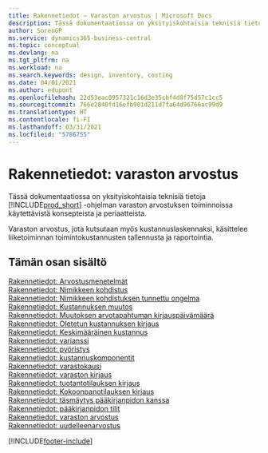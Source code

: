 ```yaml
---
title: Rakennetiedot – Varaston arvostus | Microsoft Docs
description: Tässä dokumentaatiossa on yksityiskohtaisia teknisiä tietoja Business Central -sovelluksen varaston arvostuksen toiminnoissa käytettävistä konsepteista ja periaatteista.
author: SorenGP
ms.service: dynamics365-business-central
ms.topic: conceptual
ms.devlang: na
ms.tgt_pltfrm: na
ms.workload: na
ms.search.keywords: design, inventory, costing
ms.date: 04/01/2021
ms.author: edupont
ms.openlocfilehash: 22d53eac0957321c16d3e35cbf4d8f75d57c1cc5
ms.sourcegitcommit: 766e2840fd16efb901d211d7fa64d96766ac99d9
ms.translationtype: HT
ms.contentlocale: fi-FI
ms.lasthandoff: 03/31/2021
ms.locfileid: "5786755"
---
```

# <a name="design-details-inventory-costing"></a>Rakennetiedot: varaston arvostus
Tässä dokumentaatiossa on yksityiskohtaisia teknisiä tietoja [!INCLUDE[prod_short](includes/prod_short.md)] -ohjelman varaston arvostuksen toiminnoissa käytettävistä konsepteista ja periaatteista.  

Varaston arvostus, jota kutsutaan myös kustannuslaskennaksi, käsittelee liiketoiminnan toimintokustannusten tallennusta ja raportointia.  

## <a name="in-this-section"></a>Tämän osan sisältö  
[Rakennetiedot: Arvostusmenetelmät](design-details-costing-methods.md)  
[Rakennetiedot: Nimikkeen kohdistus](design-details-item-application.md)  
[Rakennetiedot: Nimikkeen kohdistuksen tunnettu ongelma](design-details-inventory-zero-level-open-item-ledger-entries.md)  
[Rakennetiedot: Kustannuksen muutos](design-details-cost-adjustment.md)  
[Rakennetiedot: Muutoksen arvotapahtuman kirjauspäivämäärä](design-details-inventory-adjustment-value-entry-posting-date.md)  
[Rakennetiedot: Oletetun kustannuksen kirjaus](design-details-expected-cost-posting.md)  
[Rakennetiedot: Keskimääräinen kustannus](design-details-average-cost.md)  
[Rakennetiedot: varianssi](design-details-variance.md)  
[Rakennetiedot: pyöristys](design-details-rounding.md)  
[Rakennetiedot: kustannuskomponentit](design-details-cost-components.md)  
[Rakennetiedot: varastokausi](design-details-inventory-periods.md)  
[Rakennetiedot: varaston kirjaus](design-details-inventory-posting.md)  
[Rakennetiedot: tuotantotilauksen kirjaus](design-details-production-order-posting.md)  
[Rakennetiedot: Kokoonpanotilauksen kirjaus](design-details-assembly-order-posting.md)  
[Rakennetiedot: täsmäytys pääkirjanpidon kanssa](design-details-reconciliation-with-the-general-ledger.md)  
[Rakennetiedot: pääkirjanpidon tilit](design-details-accounts-in-the-general-ledger.md)  
[Rakennetiedot: varaston arvostus](design-details-inventory-valuation.md)  
[Rakennetiedot: uudelleenarvostus](design-details-revaluation.md)


[!INCLUDE[footer-include](includes/footer-banner.md)]